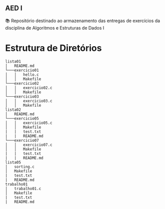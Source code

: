## AED I

📚 Repositório destinado ao armazenamento das entregas de exercícios da disciplina de Algoritmos e Estruturas de Dados I

# Estrutura de Diretórios


```
lista01
│   README.md
└───exercicio01
│   │   hello.c
│   │   Makefile
└───exercicio02
│   │   exercicio02.c
│   │   Makefile
└───exercicio03
│   │   exercicio03.c
│   │   Makefile
lista02
│   README.md
└───exercicio05
│   │   exercicio05.c
│   │   Makefile
|   |   test.txt
|   |   README.md
└───exercicio07
│   │   exercicio07.c
│   │   Makefile
|   |   test.txt
|   |   README.md
lista05
│   sorting.c
│   Makefile
|   test.txt
|   README.md
trabalho01
│   trabalho01.c
│   Makefile
|   test.txt
|   README.md

```
